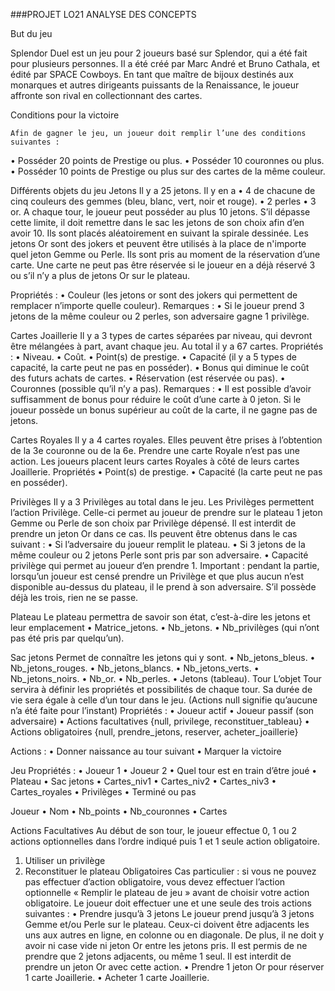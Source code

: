 ###PROJET LO21 ANALYSE DES CONCEPTS

But du jeu

Splendor Duel est un jeu pour 2 joueurs basé sur Splendor, qui a été fait pour plusieurs personnes. Il a été créé par Marc André et Bruno Cathala, et édité par SPACE Cowboys.
En tant que maître de bijoux destinés aux monarques et autres dirigeants puissants de la Renaissance, le joueur affronte son rival en collectionnant des cartes.

Conditions pour la victoire

	Afin de gagner le jeu, un joueur doit remplir l’une des conditions suivantes :

•	Posséder 20 points de Prestige ou plus.
•	Posséder 10 couronnes ou plus.
•	Posséder 10 points de Prestige ou plus sur des cartes de la même couleur.


Différents objets du jeu
Jetons
Il y a 25 jetons. Il y en a 
•	4 de chacune de cinq couleurs des gemmes (bleu, blanc, vert, noir et rouge). 
•	2 perles
•	3 or. 
A chaque tour, le joueur peut posséder au plus 10 jetons. S’il dépasse cette limite, il doit remettre dans le sac les jetons de son choix afin d’en avoir 10. Ils sont placés aléatoirement en suivant la spirale dessinée.
 Les jetons Or sont des jokers et peuvent être utilisés à la place de n'importe quel jeton Gemme ou Perle. Ils sont pris au moment de la réservation d’une carte. Une carte ne peut pas être réservée si le joueur en a déjà réservé 3 ou s’il n’y a plus de jetons Or sur le plateau.

Propriétés :
•	Couleur (les jetons or sont des jokers qui permettent de remplacer n’importe quelle couleur).
Remarques :
•	Si le joueur prend 3 jetons de la même couleur ou 2 perles, son adversaire gagne 1 privilège.

Cartes Joaillerie
Il y a 3 types de cartes séparées par niveau, qui devront être mélangées à part, avant chaque jeu. Au total il y a 67 cartes.
Propriétés :
•	Niveau.
•	Coût.
•	Point(s) de prestige.
•	Capacité (il y a 5 types de capacité, la carte peut ne pas en posséder).
•	Bonus qui diminue le coût des futurs achats de cartes.
•	Réservation (est réservée ou pas).
•	Couronnes (possible qu’il n’y a pas).
Remarques :
•	Il est possible d’avoir suffisamment de bonus pour réduire le coût d’une carte à 0 jeton. Si le joueur possède un bonus supérieur au coût de la carte, il ne gagne pas de jetons. 

Cartes Royales
Il y a 4 cartes royales. Elles peuvent être prises à l’obtention de la 3e couronne ou de la 6e. Prendre une carte Royale n’est pas une action. Les joueurs placent leurs cartes Royales à côté de leurs cartes Joaillerie. 
Propriétés
•	Point(s) de prestige.
•	Capacité (la carte peut ne pas en posséder).

Privilèges
Il y a 3 Privilèges au total dans le jeu. Les Privilèges permettent l’action Privilège. Celle-ci permet au joueur de prendre sur le plateau 1 jeton Gemme ou Perle de son choix par Privilège dépensé. Il est interdit de prendre un jeton Or dans ce cas. 
Ils peuvent être obtenus dans le cas suivant :
•	Si l’adversaire du joueur remplit le plateau.
•	Si 3 jetons de la même couleur ou 2 jetons Perle sont pris par son adversaire.
•	Capacité privilège qui permet au joueur d’en prendre 1.
Important : pendant la partie, lorsqu’un joueur est censé prendre un Privilège et que plus aucun n’est disponible au-dessus du plateau, il le prend à son adversaire. S’il possède déjà les trois, rien ne se passe.

Plateau
Le plateau permettra de savoir son état, c’est-à-dire les jetons et leur emplacement
•	Matrice_jetons.
•	Nb_jetons.
•	Nb_privilèges (qui n’ont pas été pris par quelqu’un).

Sac jetons
Permet de connaître les jetons qui y sont.
•	Nb_jetons_bleus.
•	Nb_jetons_rouges.
•	Nb_jetons_blancs.
•	Nb_jetons_verts.
•	Nb_jetons_noirs.
•	Nb_or.
•	Nb_perles.
•	Jetons (tableau).
Tour
	L’objet Tour servira à définir les propriétés et possibilités de chaque tour. Sa durée de vie sera égale à celle d’un tour dans le jeu. (Actions null signifie qu’aucune n’a été faite pour l’instant)
	Propriétés :
•	Joueur actif
•	Joueur passif (son adversaire)
•	Actions facultatives {null, privilege, reconstituer_tableau}
•	Actions obligatoires {null, prendre_jetons, reserver, acheter_joaillerie}

Actions :
•	Donner naissance au tour suivant
•	Marquer la victoire

Jeu
Propriétés :
•	Joueur 1
•	Joueur 2
•	Quel tour est en train d’être joué
•	Plateau
•	Sac jetons
•	Cartes_niv1
•	Cartes_niv2
•	Cartes_niv3
•	Cartes_royales
•	Privilèges
•	Terminé ou pas


Joueur
•	Nom
•	Nb_points
•	Nb_couronnes
•	Cartes









Actions
Facultatives
Au début de son tour, le joueur effectue 0, 1 ou 2 actions optionnelles dans l’ordre indiqué puis 1 et 1 seule action obligatoire.
1.	Utiliser un privilège
2.	Reconstituer le plateau
Obligatoires
Cas particulier : si vous ne pouvez pas effectuer d’action obligatoire, vous devez effectuer l’action optionnelle « Remplir le plateau de jeu » avant de choisir votre action obligatoire.
Le joueur doit effectuer une et une seule des trois actions suivantes :
•	Prendre jusqu’à 3 jetons
Le joueur prend jusqu’à 3 jetons Gemme et/ou Perle sur le plateau. Ceux-ci doivent être adjacents les uns aux autres en ligne, en colonne ou en diagonale. De plus, il ne doit y avoir ni case vide ni jeton Or entre les jetons pris. Il est permis de ne prendre que 2 jetons adjacents, ou même 1 seul. Il est interdit de prendre un jeton Or avec cette action.
•	Prendre 1 jeton Or pour réserver 1 carte Joaillerie.
•	Acheter 1 carte Joaillerie.




